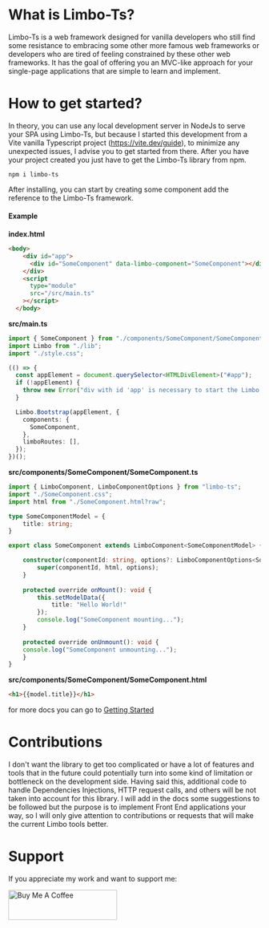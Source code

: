 # What is Limbo-Ts?

Limbo-Ts is a web framework designed for vanilla developers who still find some resistance to embracing some other more famous web frameworks or developers who are tired of feeling constrained by these other web frameworks.
It has the goal of offering you an MVC-like approach for your single-page applications that are simple to learn and implement.

# How to get started?

In theory, you can use any local development server in NodeJs to serve your SPA using Limbo-Ts, but because I started this development from a Vite vanilla Typescript project (https://vite.dev/guide), to minimize any unexpected issues, I advise you to get started from there. After you have your project created you just have to get the Limbo-Ts library from npm.

```shell
npm i limbo-ts
```

After installing, you can start by creating some component add the reference to the Limbo-Ts framework.

#### Example

**index.html**
```html
<body>
    <div id="app">
      <div id="SomeComponent" data-limbo-component="SomeComponent"></div>
    </div>
    <script
      type="module"
      src="/src/main.ts"
    ></script>
  </body>
```

**src/main.ts**
```typescript
import { SomeComponent } from "./components/SomeComponent/SomeComponent";
import Limbo from "./lib";
import "./style.css";

(() => {
  const appElement = document.querySelector<HTMLDivElement>("#app");
  if (!appElement) {
    throw new Error("div with id 'app' is necessary to start the Limbo Application");
  }

  Limbo.Bootstrap(appElement, {
    components: {
      SomeComponent,
    },
    limboRoutes: [],
  });
})();
```

**src/components/SomeComponent/SomeComponent.ts**
```typescript
import { LimboComponent, LimboComponentOptions } from "limbo-ts";
import "./SomeComponent.css";
import html from "./SomeComponent.html?raw";

type SomeComponentModel = {
	title: string;
}

export class SomeComponent extends LimboComponent<SomeComponentModel> {

	constructor(componentId: string, options?: LimboComponentOptions<SomeComponentModel>) {
		super(componentId, html, options);	
	}
	
	protected override onMount(): void {
		this.setModelData({
			title: "Hello World!"
		});
		console.log("SomeComponent mounting...");
	}
	
	protected override onUnmount(): void {
	console.log("SomeComponent unmounting...");
	}
}
```

**src/components/SomeComponent/SomeComponent.html**
```html
<h1>{{model.title}}</h1>
```

for more docs you can go to [Getting Started](docs/Getting%20Started.md)
# Contributions

I don't want the library to get too complicated or have a lot of features and tools that in the future could potentially turn into some kind of limitation or bottleneck on the development side. Having said this, additional code to handle Dependencies Injections, HTTP request calls, and others will be not taken into account for this library. I will add in the docs some suggestions to be followed but the purpose is to implement Front End applications your way, so I will only give attention to contributions or requests that will make the current Limbo tools better.

# Support

If you appreciate my work and want to support me:

<a href="https://www.buymeacoffee.com/jmg19" target="_blank"><img src="https://cdn.buymeacoffee.com/buttons/v2/default-yellow.png" alt="Buy Me A Coffee" style="height: 60px !important;width: 217px !important;" ></a>

